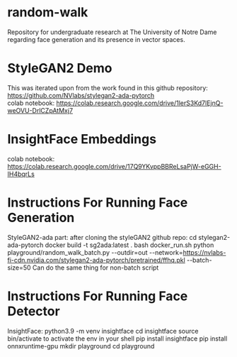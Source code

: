 # random-walk
Repository for undergraduate research at The University of Notre Dame regarding face generation and its presence in vector spaces.

# StyleGAN2 Demo
This was iterated upon from the work found in this github repository: https://github.com/NVlabs/stylegan2-ada-pytorch  
  colab notebook: https://colab.research.google.com/drive/1lerS3Kd7lEjnQ-weOVU-DrlCZpAtMxj7

# InsightFace Embeddings
colab notebook: https://colab.research.google.com/drive/17Q9YKvppBBReLsaPjW-eGGH-IH4bqrLs

# Instructions For Running Face Generation
StyleGAN2-ada part:
  after cloning the styleGAN2 github repo:
  cd stylegan2-ada-pytorch
  docker build -t sg2ada:latest .
  bash docker_run.sh python playground/random_walk_batch.py --outdir=out --network=https://nvlabs-fi-cdn.nvidia.com/stylegan2-ada-pytorch/pretrained/ffhq.pkl --batch-size=50
  Can do the same thing for non-batch script

# Instructions For Running Face Detector
InsightFace:
  python3.9 -m venv insightface
  cd insightface
  source bin/activate to activate the env in your shell
  pip install insightface
  pip install onnxruntime-gpu
  mkdir playground
  cd playground
